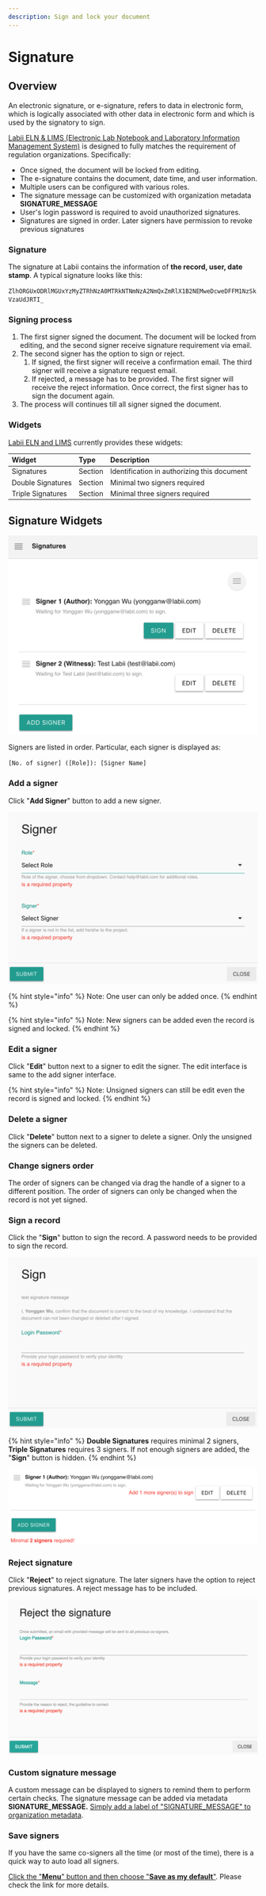 ```yaml
---
description: Sign and lock your document
---
```


# Signature

## Overview

An electronic signature, or e-signature, refers to data in electronic form, which is logically associated with other data in electronic form and which is used by the signatory to sign. 

[Labii ELN & LIMS \(Electronic Lab Notebook and Laboratory Information Management System\)](https://www.labii.com/) is designed to fully matches the requirement of regulation organizations. Specifically:

* Once signed, the document will be locked from editing.
* The e-signature contains the document, date time, and user information.
* Multiple users can be configured with various roles.
* The signature message can be customized with organization metadata **SIGNATURE\_MESSAGE**
* User's login password is required to avoid unauthorized signatures.
* Signatures are signed in order. Later signers have permission to revoke previous signatures

### Signature

The signature at Labii contains the information of **the record, user, date stamp**. A typical signature looks like this:

`ZlhORGUxODRlMGUxYzMyZTRhNzA0MTRkNTNmNzA2NmQxZmRlX1B2NEMweDcweDFFM1NzSkVzaUdJRTI_`

### Signing process

1. The first signer signed the document. The document will be locked from editing, and the second signer receive signature requirement via email.
2. The second signer has the option to sign or reject. 
   1. If signed, the first signer will receive a confirmation email. The third signer will receive a signature request email.
   2. If rejected, a message has to be provided. The first signer will receive the reject information. Once correct, the first signer has to sign the document again.
3. The process will continues till all signer signed the document.

### Widgets

[Labii ELN and LIMS](https://www.labii.com/) currently provides these widgets:

| Widget | Type | Description |
| :--- | :--- | :--- |
| Signatures | Section | Identification in authorizing this document |
| Double Signatures | Section | Minimal two signers required |
| Triple Signatures | Section | Minimal three signers required |

## Signature Widgets

![Signature Widget Interface](../.gitbook/assets/signatures-labii-eln-lims.png)

Signers are listed in order. Particular, each signer is displayed as:

`[No. of signer] ([Role]): [Signer Name]`

### Add a signer

Click "**Add Signer**" button to add a new signer.

![Add a signer](../.gitbook/assets/signatures-add-labii-eln-lims.png)

{% hint style="info" %}
Note: One user can only be added once.
{% endhint %}

{% hint style="info" %}
Note: New signers can be added even the record is signed and locked.
{% endhint %}

### Edit a signer

Click "**Edit**" button next to a signer to edit the signer. The edit interface is same to the add signer interface.

{% hint style="info" %}
Note: Unsigned signers can still be edit even the record is signed and locked.
{% endhint %}

### Delete a signer

Click "**Delete**" button next to a signer to delete a signer. Only the unsigned the signers can be deleted.

### Change signers order

The order of signers can be changed via drag the handle of a signer to a different position. The order of signers can only be changed when the record is not yet signed.

### Sign a record

Click the "**Sign**" button to sign the record. A password needs to be provided to sign the record.

![Sign a record](../.gitbook/assets/signatures-sign-labii-eln-lims.png)

{% hint style="info" %}
**Double Signatures** requires minimal 2 signers, **Triple Signatures** requires 3 signers. If not enough signers are added, the "**Sign**" button is hidden. 
{% endhint %}

![More signers are required to sign](../.gitbook/assets/signatures-more-signers-labii-eln-lims.png)

### Reject signature

Click "**Reject**" to reject signature. The later signers have the option to reject previous signatures. A reject message has to be included.

![Reject interface of Signature](../.gitbook/assets/signature-reject-labii-eln-lims.png)

### Custom signature message

A custom message can be displayed to signers to remind them to perform certain checks. The signature message can be added via metadata **SIGNATURE\_MESSAGE.** [Simply add a label of "SIGNATURE\_MESSAGE" to organization metadata](../settings/organization-detail.md#metadata). 

### Save signers

If you have the same co-signers all the time \(or most of the time\), there is a quick way to auto load all signers. 

[Click the "**Menu**" button and then choose "**Save as my default**"](../eln-and-lims/detail-view.md#save-default-section-data).  Please check the link for more details.



